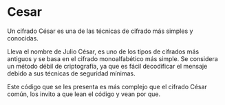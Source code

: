 # Cesar
Un cifrado César es una de las técnicas de cifrado más simples y conocidas.

Lleva el nombre de Julio César, es uno de los tipos de cifrados más antiguos y se basa en el cifrado monoalfabético más simple. Se considera un método débil de criptografía, ya que es fácil decodificar el mensaje debido a sus técnicas de seguridad mínimas.
<br>

Este código que se les presenta es más complejo que el cifrado César común, los invito a que lean el código y vean por que.
